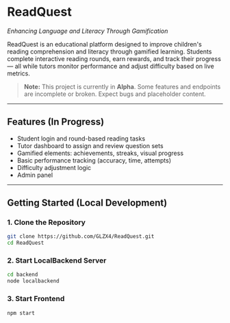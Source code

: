 # ReadQuest  
*Enhancing Language and Literacy Through Gamification*

ReadQuest is an educational platform designed to improve children's reading comprehension and literacy through gamified learning. Students complete interactive reading rounds, earn rewards, and track their progress — all while tutors monitor performance and adjust difficulty based on live metrics.

>  **Note:** This project is currently in **Alpha**. Some features and endpoints are incomplete or broken. Expect bugs and placeholder content.

---

## Features (In Progress)

-  Student login and round-based reading tasks
-  Tutor dashboard to assign and review question sets
-  Gamified elements: achievements, streaks, visual progress
-  Basic performance tracking (accuracy, time, attempts)
-  Difficulty adjustment logic
-  Admin panel

---

## Getting Started (Local Development)

### 1. Clone the Repository

```bash
git clone https://github.com/GLZX4/ReadQuest.git
cd ReadQuest
```

### 2. Start LocalBackend Server
```bash
cd backend
node localbackend
```

### 3. Start Frontend
```bash
npm start
```
